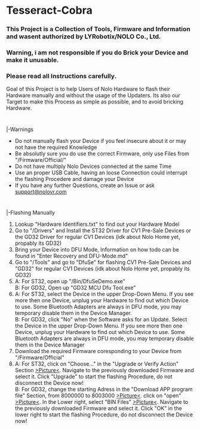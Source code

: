 # Tesseract-Cobra
### This Project is a Collection of Tools, Firmware and Information and wasent authorized by LYRobotix/NOLO Co., Ltd.
### Warning, i am not responsible if you do Brick your Device and make it unusable.
### Please read all Instructions carefully.

Goal of this Project is to help Users of Nolo Hardware to flash their Hardware manually and without the usage of the Updaters.
Its also our Target to make this Process as simple as possible, and to avoid bricking Hardware.
#

|-Warnings
- Do not manually flash your Device if you feel insecure about it or may not have the required Knowledge
- Be absolutly sure you do use the correct Firmware, only use Files from "/Firmware/Official/"
- Do not have multiply Nolo Devices connected at the same Time
- Use an proper USB Cable, having an loose Connection could interrupt the flashing Procedere and damage your Device
- If you have any further Questions, create an Issue or ask support@nolovr.com

#
|-Flashing Manually
1. Lookup "Hardware Identifiers.txt" to find out your Hardware Model  
2. Go to "/Drivers" and Install the ST32 Driver for CV1 Pre-Sale Devices or the GD32 Driver for regular CV1 Devices (idk about Nolo Home yet, propably its GD32)  
3. Bring your Device into DFU Mode, Information on how todo can be found in "Enter Recovery and DFU-Mode.md"
4. Go to "/Tools" and go to "DfuSe" for flashing CV1 Pre-Sale Devices and "GD32" for regular CV1 Devices (idk about Nolo Home yet, propably its GD32)  
5. A: For ST32, open up "/Bin/DfuSeDemo.exe"  
   B: For GD32, Open up "GD32 MCU Dfu Tool.exe"  
6. A: For ST32, select the Device in the upper Drop-Down Menu. If you see more then one Device, unplug your Hardware to find out which Device to use. Some Bluetooth Adapters are always in DFU mode, you may temporary disable them in the Device Manager.  
   B: For GD32, click "No" when the Software asks for an Update. Select the Device in the upper Drop-Down Menu. If you see more then one Device, unplug your Hardware to find out which Device to use. Some Bluetooth Adapters are always in DFU mode, you may temporary disable them in the Device Manager
7. Download the required Firmware coresponding to your Device from "/Firmware/Official"  
8. A: For ST32, click on "Choose..." in the "Upgrade or Verify Action" Section [>Picture<](https://i.imgur.com/EGJGmwb.png). Navigate to the previously downloaded Firmware and select it. Click "Upgrade" to start the flashing Procedure, do not disconnect the Device now!  
   B: For GD32, change the starting Adress in the "Download APP program file" Section, from 8000000 to 8003000 [>Picture<](https://i.imgur.com/134D1aR.png). click on "open" [>Picture<](https://i.imgur.com/1ANDMG1.png). In the Lower right, select "BIN Files" [>Picture<](https://i.imgur.com/dLXJNxa.png). Navigate to the previously downloaded Firmware and select it. Click "OK" in the lower right to start the flashing Procedure, do not disconnect the Device now!  
